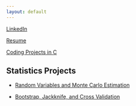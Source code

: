 ```yaml
---
layout: default
---
```


[LinkedIn]([linkedin.com](https://www.linkedin.com/in/adam-tkoy/))

[Resume](tkoy_resume_2024.pdf)

[Coding Projects in C](https://github.com/AdamTKoy/c-projects)

## Statistics Projects

- [Random Variables and Monte Carlo Estimation](https://htmlpreview.github.io/?https://github.com/AdamTKoy/AdamTKoy.github.io/blob/master/Statistical-Projects-in-R/RandomSampling_MonteCarlo.html)

- [Bootstrap, Jackknife, and Cross Validation](https://htmlpreview.github.io/?https://github.com/AdamTKoy/AdamTKoy.github.io/blob/master/Statistical-Projects-in-R/Bootstrap-Jackknife-CrossValidation.html)
